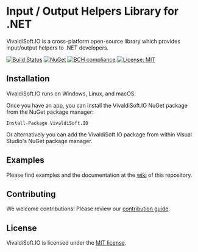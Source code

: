 # Input / Output Helpers Library for .NET

VivaldiSoft.IO is a cross-platform open-source library which provides input/output helpers to .NET developers.

[![Build Status](https://travis-ci.org/VivaldiSoft/VivaldiSoft.IO.svg?branch=master)](https://travis-ci.org/VivaldiSoft/VivaldiSoft.IO)
[![NuGet](https://img.shields.io/nuget/v/VivaldiSoft.IO.svg)](https://www.nuget.org/packages/VivaldiSoft.IO/)
[![BCH compliance](https://bettercodehub.com/edge/badge/VivaldiSoft/VivaldiSoft.IO?branch=master)](https://bettercodehub.com/)
[![License: MIT](https://img.shields.io/badge/License-MIT-yellow.svg)](https://opensource.org/licenses/MIT)

## Installation

VivaldiSoft.IO runs on Windows, Linux, and macOS.

Once you have an app, you can install the VivaldiSoft.IO NuGet package from the NuGet package manager:

```
Install-Package VivaldiSoft.IO
```

Or alternatively you can add the VivaldiSoft.IO package from within Visual Studio's NuGet package manager.

## Examples

Please find examples and the documentation at the [wiki](https://github.com/VivaldiSoft/VivaldiSoft.IO/wiki) of this repository.

## Contributing

We welcome contributions! Please review our [contribution guide](CONTRIBUTING.md).

## License

VivaldiSoft.IO is licensed under the [MIT license](LICENSE).

